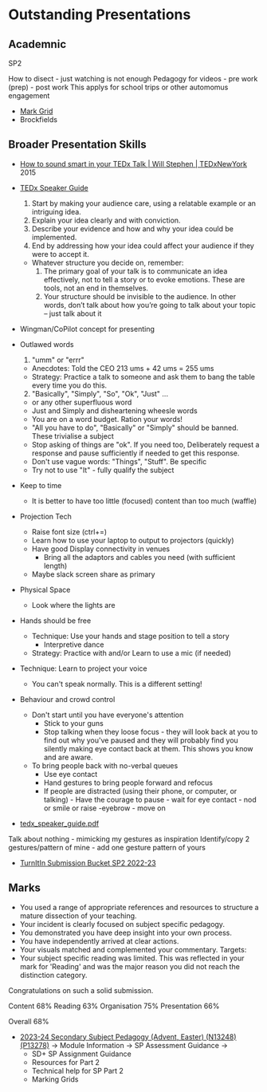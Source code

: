 Outstanding Presentations
=========================

Academnic
---------

SP2

How to disect - just watching is not enough
Pedagogy for videos - pre work (prep) - post work
This applys for school trips or other automomus engagement


* [Mark Grid](https://learn.canterbury.ac.uk/ultra/courses/_23714_1/outline/edit/document/_3981665_1?courseId=_23714_1&view=content)
* Brockfields



Broader Presentation Skills
--------------

* [How to sound smart in your TEDx Talk | Will Stephen | TEDxNewYork](https://www.youtube.com/watch?v=8S0FDjFBj8o) 2015
* [TEDx Speaker Guide](https://storage.ted.com/tedx/manuals/tedx_speaker_guide.pdf)
    1. Start by making your audience care, using a relatable example or an intriguing idea.
    2. Explain your idea clearly and with conviction.
    3. Describe your evidence and how and why your idea could be implemented.
    4. End by addressing how your idea could affect your audience if they were to accept it.
    * Whatever structure you decide on, remember:
        1. The primary goal of your talk is to communicate an idea effectively, not to tell a story or to evoke emotions. These are tools, not an end in themselves.
        2. Your structure should be invisible to the audience. In other words, don’t talk about how you’re going to talk about your topic – just talk about it

* Wingman/CoPilot concept for presenting
* Outlawed words
  1. "umm" or "errr"
    * Anecdotes: Told the CEO 213 ums + 42 ums = 255 ums
    * Strategy: Practice a talk to someone and ask them to bang the table every time you do this.
  2. "Basically", "Simply", "So", "Ok", "Just" ...
    * or any other superfluous word
    * Just and Simply and disheartening wheesle words
    * You are on a word budget. Ration your words!
    * "All you have to do", "Basically" or "Simply" should be banned. These trivialise a subject
    * Stop asking of things are "ok". If you need too, Deliberately request a response and pause sufficiently if needed to get this response.
    * Don't use vague words: "Things", "Stuff". Be specific
    * Try not to use "It" - fully qualify the subject
* Keep to time
  * It is better to have too little (focused) content than too much (waffle)
* Projection Tech
    * Raise font size (ctrl+=)
    * Learn how to use your laptop to output to projectors (quickly)
    * Have good Display connectivity in venues
      * Bring all the adaptors and cables you need (with sufficient length)
    * Maybe slack screen share as primary
* Physical Space
  * Look where the lights are
* Hands should be free
  * Technique: Use your hands and stage position to tell a story
    * Interpretive dance
  * Strategy: Practice with and/or Learn to use a mic (if needed)
* Technique: Learn to project your voice
  * You can't speak normally. This is a different setting!
* Behaviour and crowd control
  * Don't start until you have everyone's attention
    * Stick to your guns
    * Stop talking when they loose focus - they will look back at you to find out why you've paused and they will probably find you silently making eye contact back at them. This shows you know and are aware.
  * To bring people back with no-verbal queues
    * Use eye contact
    * Hand gestures to bring people forward and refocus
    * If people are distracted (using their phone, or computer, or talking) - Have the courage to pause - wait for eye contact - nod or smile or raise -eyebrow - move on
* [tedx_speaker_guide.pdf](https://storage.ted.com/tedx/manuals/tedx_speaker_guide.pdf)



Talk about nothing - mimicking my gestures as inspiration
Identify/copy 2 gestures/pattern of mine - add one gesture pattern of yours



* [TurnItIn Submission Bucket SP2 2022-23](https://learn.canterbury.ac.uk/ultra/courses/_21030_1/outline/lti/launchFrame?toolHref=https:~2F~2Flearn.canterbury.ac.uk~2Fwebapps~2Fblackboard~2Fexecute~2Fblti~2FlaunchLink%3Fcourse_id%3D_21030_1%26content_id%3D_3630464_1%26from_ultra%3Dtrue)


Marks
-----

* You used a range of appropriate references and resources to structure a mature dissection of your teaching.
* Your incident is clearly focused on subject specific pedagogy.
* You demonstrated you have deep insight into your own process.
* You have independently arrived at clear actions.
* Your visuals matched and complemented your commentary.
Targets:
* Your subject specific reading was limited. This was reflected in your mark for 'Reading' and was the major reason you did not reach the distinction category.

Congratulations on such a solid submission.


Content 68%
Reading 63%
Organisation 75%
Presentation 66%

Overall 68%


* [2023-24 Secondary Subject Pedagogy (Advent, Easter) (N13248) (P13278)](https://learn.canterbury.ac.uk/ultra/courses/_23714_1/outline) -> Module Information -> SP Assessment Guidance -> 
    * SD+ SP Assignment Guidance
    * Resources for Part 2
    * Technical help for SP Part 2
    * Marking Grids

